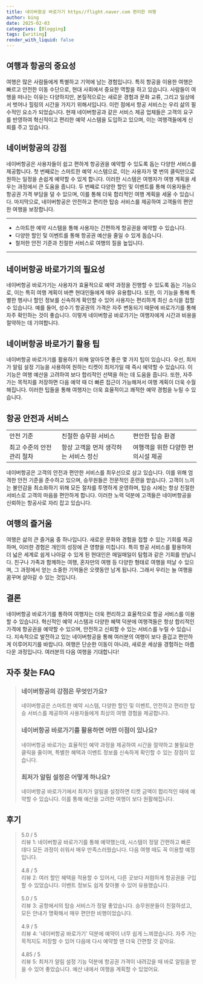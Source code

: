 ```yaml
---
title: 네이버항공 바로가기 https//flight.naver.com 편리한 여행
author: bing
date: 2025-02-03
categories: [Blogging]
tags: [writing]
render_with_liquid: false
---
```



<h2 id='여행과 항공의 중요성'>여행과 항공의 중요성</h2>

<p>여행은 많은 사람들에게 특별하고 기억에 남는 경험입니다. 특히 항공을 이용한 여행은 빠르고 안전한 이동 수단으로, 현대 사회에서 중요한 역할을 하고 있습니다. 사람들이 여행을 떠나는 이유는 다양하지만, 본질적으로는 새로운 경험과 문화 교류, 그리고 일상에서 벗어나 힐링의 시간을 가지기 위해서입니다. 이런 점에서 항공 서비스는 우리 삶의 필수적인 요소가 되었습니다. 현재 네이버항공과 같은 서비스 제공 업체들은 고객의 요구를 반영하여 혁신적이고 편리한 예약 시스템을 도입하고 있으며, 이는 여행객들에게 신뢰를 주고 있습니다.</p>

<h2 id='네이버항공의 강점'>네이버항공의 강점</h2>

<p>네이버항공은 사용자들이 쉽고 편하게 항공권을 예약할 수 있도록 돕는 다양한 서비스를 제공합니다. 첫 번째로는 스마트한 예약 시스템으로, 이는 사용자가 몇 번의 클릭만으로 원하는 일정을 손쉽게 예약할 수 있게 합니다. 이러한 시스템은 여행자가 여행 계획을 세우는 과정에서 큰 도움을 줍니다. 두 번째로 다양한 할인 및 이벤트를 통해 이용자들은 항공권 가격 부담을 덜 수 있으며, 이를 통해 더욱 합리적인 여행 계획을 세울 수 있습니다. 마지막으로, 네이버항공은 안전하고 편리한 탑승 서비스를 제공하여 고객들의 편안한 여행을 보장합니다.</p>

<hr />

<ul>
    <li>스마트한 예약 시스템을 통해 사용자는 간편하게 항공권을 예약할 수 있습니다.</li>
    <li>다양한 할인 및 이벤트를 통해 항공권 예산을 줄일 수 있게 돕습니다.</li>
    <li>철저한 안전 기준과 친절한 서비스로 여행의 질을 높입니다.</li>
</ul>

<hr />

<h2 id='네이버항공 바로가기의 필요성'>네이버항공 바로가기의 필요성</h2>

<p>네이버항공 바로가기는 사용자가 효율적으로 예약 과정을 진행할 수 있도록 돕는 기능으로, 이는 특히 여행 계획이 바쁜 현대인들에게 매우 유용합니다. 또한, 이 기능을 통해 특별한 행사나 할인 정보를 신속하게 확인할 수 있어 사용자는 편리하게 최신 소식을 접할 수 있습니다. 예를 들어, 성수기 항공권의 가격은 자주 변동되기 때문에 바로가기를 통해 자주 확인하는 것이 좋습니다. 이렇게 네이버항공 바로가기는 여행자에게 시간과 비용을 절약하는 데 기여합니다.</p>

<h2 id='네이버항공 바로가기 활용 팁'>네이버항공 바로가기 활용 팁</h2>

<p>네이버항공 바로가기를 활용하기 위해 알아두면 좋은 몇 가지 팁이 있습니다. 우선, 최저가 알림 설정 기능을 사용하여 원하는 티켓이 최저가일 때 즉시 예약할 수 있습니다. 이 기능은 여행 예산을 고려하여 보다 합리적인 선택을 하는 데 도움을 줍니다. 또한, 자주 가는 목적지를 저장하면 다음 예약 때 더 빠른 접근이 가능해져서 여행 계획이 더욱 수월해집니다. 이러한 팁들을 통해 여행자는 더욱 효율적이고 쾌적한 예약 경험을 누릴 수 있습니다.</p>

<h2 id='항공 안전과 서비스'>항공 안전과 서비스</h2>

<table>
    <tr>
        <td>안전 기준</td>
        <td>친절한 승무원 서비스</td>
        <td>편안한 탑승 환경</td>
    </tr>
    <tr>
        <td>최고 수준의 안전 관리 절차</td>
        <td>항상 고객을 먼저 생각하는 서비스 정신</td>
        <td>여행객을 위한 다양한 편의시설 제공</td>
    </tr>
</table>

<p>네이버항공은 고객의 안전과 편안한 서비스를 최우선으로 삼고 있습니다. 이를 위해 엄격한 안전 기준을 준수하고 있으며, 승무원들은 전문적인 훈련을 받습니다. 고객이 느끼는 불안감을 최소화하기 위해 모든 절차를 투명하게 운영하며, 탑승 시에는 항상 친절한 서비스로 고객의 마음을 편안하게 합니다. 이러한 노력 덕분에 고객들은 네이버항공을 신뢰하는 항공사로 자리 잡고 있습니다.</p>

<h2 id='여행의 즐거움'>여행의 즐거움</h2>

<p>여행은 삶의 큰 즐거움 중 하나입니다. 새로운 문화와 경험을 접할 수 있는 기회를 제공하며, 이러한 경험은 개인의 성장에 큰 영향을 미칩니다. 특히 항공 서비스를 활용하여 더 넓은 세계로 쉽게 나아갈 수 있게 된 현대인은 매일매일이 탐험과 같은 기회를 만납니다. 친구나 가족과 함께하는 여행, 혼자만의 여행 등 다양한 형태로 여행을 떠날 수 있으며, 그 과정에서 얻는 소중한 기억들은 오랫동안 남게 됩니다. 그래서 우리는 늘 여행을 꿈꾸며 살아갈 수 있는 것입니다.</p>

<h2 id='결론'>결론</h2>

<p>네이버항공 바로가기를 통하여 여행자는 더욱 편리하고 효율적으로 항공 서비스를 이용할 수 있습니다. 혁신적인 예약 시스템과 다양한 혜택 덕분에 여행객들은 항상 합리적인 가격에 항공권을 예약할 수 있으며, 안전하고 신뢰할 수 있는 서비스를 누릴 수 있습니다. 지속적으로 발전하고 있는 네이버항공을 통해 여러분의 여행이 보다 즐겁고 편안하게 이루어지기를 바랍니다. 여행은 단순한 이동이 아니라, 새로운 세상을 경험하는 아름다운 과정입니다. 여러분의 다음 여행을 기대합니다!</p>


<h2 id='자주_찾는_FAQ'>자주 찾는 FAQ</h2>
<div itemscope="" itemtype="https://schema.org/FAQPage"> 
<blockquote> 
<div itemscope="" itemprop="mainEntity" itemtype="https://schema.org/Question"> 
<h3 itemprop="name">네이버항공의 강점은 무엇인가요?</h3> 
<div itemscope="" itemprop="acceptedAnswer" itemtype="https://schema.org/Answer"> 
<span itemprop="text"> 
<p>네이버항공은 스마트한 예약 시스템, 다양한 할인 및 이벤트, 안전하고 편리한 탑승 서비스를 제공하여 사용자들에게 최상의 여행 경험을 제공합니다.</p> 
</span> 
</div> 
</div> 

<div itemscope="" itemprop="mainEntity" itemtype="https://schema.org/Question"> 
<h3 itemprop="name">네이버항공 바로가기를 활용하면 어떤 이점이 있나요?</h3> 
<div itemscope="" itemprop="acceptedAnswer" itemtype="https://schema.org/Answer"> 
<span itemprop="text"> 
<p>네이버항공 바로가는 효율적인 예약 과정을 제공하여 시간을 절약하고 불필요한 클릭을 줄이며, 특별한 혜택과 이벤트 정보를 신속하게 확인할 수 있는 장점이 있습니다.</p> 
</span> 
</div> 
</div> 

<div itemscope="" itemprop="mainEntity" itemtype="https://schema.org/Question"> 
<h3 itemprop="name">최저가 알림 설정은 어떻게 하나요?</h3> 
<div itemscope="" itemprop="acceptedAnswer" itemtype="https://schema.org/Answer"> 
<span itemprop="text"> 
<p>네이버항공 바로가기에서 최저가 알림을 설정하면 티켓 금액이 합리적인 때에 예약할 수 있습니다. 이를 통해 예산을 고려한 여행이 보다 원활해집니다.</p> 
</span> 
</div> 
</div> 

</blockquote> 
</div>
<h2 id='후기'>후기</h2>
<div itemscope itemtype="https://schema.org/Product">
  <blockquote>
  <div itemprop="review" itemscope itemtype="https://schema.org/Review">
      <div itemprop="reviewRating" itemscope itemtype="https://schema.org/Rating"> <span itemprop="ratingValue">5.0</span> / <span itemprop="bestRating">5</span> </div>
      <span itemprop="reviewBody">리뷰 1: 네이버항공 바로가기를 통해 예약했는데, 시스템이 정말 간편하고 빠른 데다 모든 과정이 쉬워서 매우 만족스러웠습니다. 다음 여행 때도 꼭 이용할 예정입니다.</span>
  </div>
  <br>
  <div itemprop="review" itemscope itemtype="https://schema.org/Review">
      <div itemprop="reviewRating" itemscope itemtype="https://schema.org/Rating"> <span itemprop="ratingValue">4.8</span> / <span itemprop="bestRating">5</span> </div>
      <span itemprop="reviewBody">리뷰 2: 여러 할인 혜택을 적용할 수 있어서, 다른 곳보다 저렴하게 항공권을 구입할 수 있었습니다. 이벤트 정보도 쉽게 찾아볼 수 있어 유용했습니다.</span>
  </div>
  <br>
  <div itemprop="review" itemscope itemtype="https://schema.org/Review">
      <div itemprop="reviewRating" itemscope itemtype="https://schema.org/Rating"> <span itemprop="ratingValue">5.0</span> / <span itemprop="bestRating">5</span> </div>
      <span itemprop="reviewBody">리뷰 3: 공항에서의 탑승 서비스가 정말 좋았습니다. 승무원분들이 친절하셨고, 모든 안내가 명확해서 매우 편안한 비행이었습니다.</span>
  </div>
  <br>
  <div itemprop="review" itemscope itemtype="https://schema.org/Review">
      <div itemprop="reviewRating" itemscope itemtype="https://schema.org/Rating"> <span itemprop="ratingValue">4.9</span> / <span itemprop="bestRating">5</span> </div>
      <span itemprop="reviewBody">리뷰 4: '네이버항공 바로가기' 덕분에 예약이 너무 쉽게 느껴졌습니다. 자주 가는 목적지도 저장할 수 있어 다음에 다시 예약할 땐 더욱 간편할 것 같아요.</span>
  </div>
  <br>
  <div itemprop="review" itemscope itemtype="https://schema.org/Review">
      <div itemprop="reviewRating" itemscope itemtype="https://schema.org/Rating"> <span itemprop="ratingValue">4.85</span> / <span itemprop="bestRating">5</span> </div>
      <span itemprop="reviewBody">리뷰 5: 최저가 알림 설정 기능 덕분에 항공권 가격이 내려갔을 때 바로 알림을 받을 수 있어 좋았습니다. 예산 내에서 여행을 계획할 수 있었어요.</span>
  </div>
  <br>
  </blockquote>
</div>
